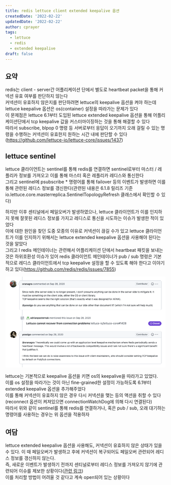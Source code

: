 ```yaml
---
title: redis lettuce client extended keepalive 옵션
createdDate: '2022-02-22'
updatedDate: '2022-02-22'
author: cprayer
tags:
  - lettuce
  - redis
  - extended keepalive
draft: false
---
```

  
## 요약

redis는 client - server간 어플리케이션 단에서 별도로 heartbeat packet을 통해 커넥션 유효 여부를 판단하지 않는다 \
커넥션이 유효하지 않은지를 판단하려면 lettuce의 keepalive 옵션을 켜야 하는데 lettuce keepalive 옵션은 os(container) 설정을 따라가는 문제가 있다 \
이 문제점은 lettuce 6.1부터 도입된 lettuce extended keepalive 옵션을 통해 어플리케이션단에서 tcp keepalive 값을 커스터마이징하는 것을 통해 해결할 수 있다 \
따라서 subscribe, blpop 0 명령 등 서버로부터 응답이 오기까지 오래 걸릴 수 있는 명령을 수행하는 커넥션이 유효한지 원하는 시간 내에 판단할 수 있다(https://github.com/lettuce-io/lettuce-core/issues/1437)

## lettuce sentinel

lettuce 클라이언트는 sentinel를 통해 redis를 연결하면 sentinel로부터 마스터 / 레플리카 정보를 가져오고 이를 통해 마스터 혹은 레플리카 레디스와 통신한다 \
그리고 sentinel에 psubscribe * 명령어를 통해 failover 등의 이벤트가 발생하면 이를 통해 관련된 레디스 정보를 갱신한다(관련된 내용은 6.1.8 릴리즈 기준 io.lettuce.core.masterreplica.SentinelTopologyRefresh 클래스에서 확인할 수 있다)

하지만 이후 센티널에서 페일오버가 발생하였으나, lettuce 클라이언트가 이를 인지하지 못해 잘못된 레디스 정보를 가지고 레디스로 통신을 시도하는 이슈가 발생한 적이 있었다 \
이에 대한 원인을 찾던 도중 모종의 이유로 커넥션이 끊길 수가 있고 lettuce 클라이언트가 이를 인지하기 위해서는 lettuce extended keepalive 옵션을 사용해야 된다는 것을 알았다 \
그리고 l
redis 메인테이너는 관련해서 어플리케이션 단에서 heartbeat 패킷을 보내는 것은 하위호환성 이슈가 있어 redis 클라이언트 메인테이너가 pub / sub 명령은 기본적으로 레디스 클라이언트에서 tcp keepalive 설정을 할 수 있도록 해야 한다고 이야기하고 있다(https://github.com/redis/redis/issues/7855)

![redis-maintainer-comment](redis-maintainer-comment.png)

lettuce는 기본적으로 keepalive 옵션을 키면 os의 keepalive을 따라가고 있었다. \
이를 os 설정을 따라가는 것이 아닌 fine-grained한 설정이 가능하도록 6.1부터 extended keepalive 옵션을 추가해주었다 \
이를 통해 커넥션이 유효하지 않은 경우 다시 커넥션을 맺는 등의 액션을 취할 수 있다(reconnect 옵션이 켜져있으면 connectionWatchDog에 의해 다시 연결된다) \
따라서 위와 같이 sentinel를 통해 redis를 연결하거나, 혹은 pub / sub, 오래 대기하는 명령어를 사용하는 경우는 위 옵션을 적용하자

## 여담

lettuce extended keepalive 옵션을 사용해도, 커넥션이 유효하지 않은 상태가 있을 수 있다. 이 때 페일오버가 발생하고 후에 커넥션이 복구되어도 페일오버 관련되어 레디스 정보를 갱신하지 않는다. \
즉, 새로운 이벤트가 발생하기 전까지 센티널로부터 레디스 정보를 가져오지 않기에 관련되어 이슈를 제보한 상황이다([관련 링크](https://github.com/lettuce-io/lettuce-core/issues/2007)) \
이를 처리할 방법이 어려울 것 같다고 계속 open되어 있는 상황이다
